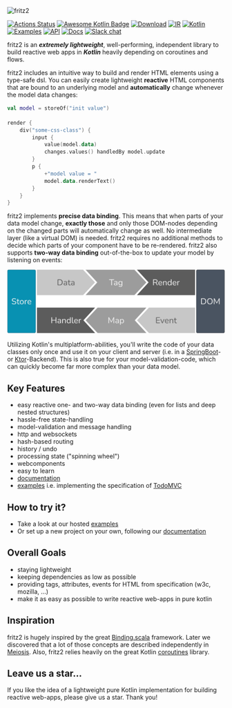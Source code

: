 ![fritz2](https://www.fritz2.dev/img/fritz2_header.png)

[![Actions Status](https://github.com/jwstegemann/fritz2/workflows/build/badge.svg)](https://github.com/jwstegemann/fritz2/actions)
[![Awesome Kotlin Badge](https://kotlin.link/awesome-kotlin.svg)](https://github.com/KotlinBy/awesome-kotlin)
[![Download](https://img.shields.io/maven-central/v/dev.fritz2/core)](https://search.maven.org/search?q=g:dev.fritz2)
[![IR](https://img.shields.io/badge/Kotlin%2FJS-IR%20supported-yellow)](https://kotl.in/jsirsupported)
[![Kotlin](https://img.shields.io/badge/kotlin-1.7-blue.svg?logo=kotlin)](http://kotlinlang.org)
[![Examples](https://img.shields.io/badge/examples-showcase-yellow)](/examples)
[![API](https://img.shields.io/badge/API-dokka-green)](https://fritz2.dev/api)
[![Docs](https://img.shields.io/badge/docs-online-violet)](https://fritz2.dev/docs)
[![Slack chat](https://img.shields.io/badge/kotlinlang-%23fritz2-B37700?logo=slack)](https://kotlinlang.slack.com/messages/fritz2)

fritz2 is an ***extremely lightweight***, well-performing, independent library to build 
reactive web apps in ***Kotlin*** heavily depending on coroutines and flows.

fritz2 includes an intuitive way to build and render HTML elements using a type-safe dsl. 
You can easily create lightweight **reactive** HTML components that are bound to an underlying model 
and **automatically** change whenever the model data changes:

```kotlin
val model = storeOf("init value")

render {
    div("some-css-class") {
        input {
            value(model.data)
            changes.values() handledBy model.update 
        }
        p {
            +"model value = "
            model.data.renderText()
        }
    }
}
```

fritz2 implements **precise data binding**. This means that when parts of your data model change, 
**exactly those** and only those DOM-nodes depending on the changed parts will automatically change as well. 
No intermediate layer (like a virtual DOM) is needed. fritz2 requires no additional methods to decide 
which parts of your component have to be re-rendered. 
fritz2 also supports **two-way data binding** out-of-the-box to update your model by listening on events:

[//]: # (![State management in fritz2]&#40;https://fritz2.dev/img/fritz2_cycle_of_life.png&#41;)
![State management in fritz2](https://raw.githubusercontent.com/jwstegemann/fritz2/gh-pages/img/fritz2_cycle_of_life.png)

Utilizing Kotlin's multiplatform-abilities, you'll write the code of your data classes only once and use 
it on your client and server (i.e. in a [SpringBoot](https://github.com/jamowei/fritz2-spring-todomvc)- or 
[Ktor](https://github.com/jamowei/fritz2-ktor-todomvc)-Backend). 
This is also true for your model-validation-code, which can quickly become far more complex than your data model.

## Key Features

- easy reactive one- and two-way data binding (even for lists and deep nested structures)
- hassle-free state-handling
- model-validation and message handling
- http and websockets
- hash-based routing
- history / undo
- processing state ("spinning wheel")
- webcomponents
- easy to learn
- [documentation](https://fritz2.dev/docs)
- [examples](/examples) i.e. implementing the specification of [TodoMVC](http://todomvc.com/)

## How to try it?

* Take a look at our hosted [examples](https://www.fritz2.dev/examples/)
* Or set up a new project on your own, following our [documentation](https://www.fritz2.dev/docs/start/)

## Overall Goals

- staying lightweight
- keeping dependencies as low as possible
- providing tags, attributes, events for HTML from specification (w3c, mozilla, ...)
- make it as easy as possible to write reactive web-apps in pure kotlin

## Inspiration

fritz2 is hugely inspired by the great [Binding.scala](https://github.com/ThoughtWorksInc/Binding.scala) framework. 
Later we discovered that a lot of those concepts are described independently in [Meiosis](https://meiosis.js.org/).
Also, fritz2 relies heavily on the great Kotlin [coroutines](https://github.com/Kotlin/kotlinx.coroutines) library.

## Leave us a star...

If you like the idea of a lightweight pure Kotlin implementation for building reactive web-apps, 
please give us a star. Thank you!
